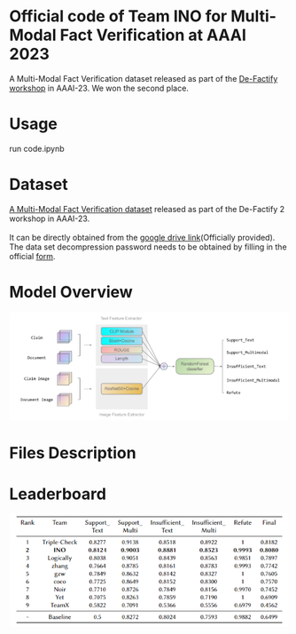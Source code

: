 # Official code of Team INO for Multi-Modal Fact Verification at AAAI 2023
A Multi-Modal Fact Verification dataset released as part of the [De-Factify workshop](https://aiisc.ai/defactify2) in AAAI-23. We won the second place.<br>  
# Usage
run code.ipynb
# Dataset
[A Multi-Modal Fact Verification dataset](https://codalab.lisn.upsaclay.fr/competitions/8275) released as part of the De-Factify 2 workshop in AAAI-23.<br>  
It can be directly obtained from the [google drive link](https://drive.google.com/drive/folders/13JwnIBzDfe8a5E1anPkt7J90r4NBIYES)(Officially provided).<br> 
The data set decompression password needs to be obtained by filling in the official [form](https://docs.google.com/forms/d/e/1FAIpQLSfTmTUsr0LSjdvVwlGmD7a1Ek9ytIzCN8pIew1Hym0AavTbZg/viewform?usp=send_for).<br>  
# Model Overview
<img src=model.png width="633" ><br> 
# Files Description
# Leaderboard
<img src=leaderboard.png width="633" ><br> 
